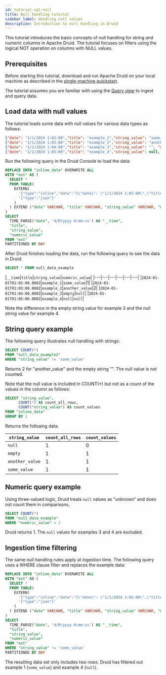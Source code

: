 ```yaml
---
id: tutorial-sql-null
title: Null handling tutorial
sidebar_label: Handling null values
description: Introduction to null handling in Druid
---
```


<!--
  ~ Licensed to the Apache Software Foundation (ASF) under one
  ~ or more contributor license agreements.  See the NOTICE file
  ~ distributed with this work for additional information
  ~ regarding copyright ownership.  The ASF licenses this file
  ~ to you under the Apache License, Version 2.0 (the
  ~ "License"); you may not use this file except in compliance
  ~ with the License.  You may obtain a copy of the License at
  ~
  ~   http://www.apache.org/licenses/LICENSE-2.0
  ~
  ~ Unless required by applicable law or agreed to in writing,
  ~ software distributed under the License is distributed on an
  ~ "AS IS" BASIS, WITHOUT WARRANTIES OR CONDITIONS OF ANY
  ~ KIND, either express or implied.  See the License for the
  ~ specific language governing permissions and limitations
  ~ under the License.
  -->

This tutorial introduces the basic concepts of null handling for string and numeric columns in Apache Druid.
The tutorial focuses on filters using the logical NOT operation on columns with NULL values.

## Prerequisites

Before starting this tutorial, download and run Apache Druid on your local machine as described in
the [single-machine quickstart](index.md).

The tutorial assumes you are familiar with using the [Query view](./tutorial-sql-query-view.md) to ingest and query data.

## Load data with null values

The tutorial loads some data with null values for various data types as follows:

```json
{"date": "1/1/2024 1:02:00","title": "example_1","string_value": "some_value","numeric_value": 1}
{"date": "1/1/2024 1:03:00","title": "example_2","string_value": "another_value","numeric_value": 2}
{"date": "1/1/2024 1:04:00","title": "example_3","string_value": "", "numeric_value": null}
{"date": "1/1/2024 1:05:00","title": "example_4","string_value": null, "numeric_value": null}
```

Run the following query in the Druid Console to load the data:

```sql
REPLACE INTO "inline_data" OVERWRITE ALL
WITH "ext" AS (
  SELECT *
  FROM TABLE(
    EXTERN(
      '{"type":"inline","data":"{\"date\": \"1/1/2024 1:02:00\",\"title\": \"example_1\",\"string_value\": \"some_value\",\"numeric_value\": 1}\n{\"date\": \"1/1/2024 1:03:00\",\"title\": \"example_2\",\"string_value\": \"another_value\",\"numeric_value\": 2}\n{\"date\": \"1/1/2024 1:04:00\",\"title\": \"example_3\",\"string_value\": \"\", \"numeric_value\": null}\n{\"date\": \"1/1/2024 1:05:00\",\"title\": \"example_4\",\"string_value\": null, \"numeric_value\": null}"}',
      '{"type":"json"}'
    )
  ) EXTEND ("date" VARCHAR, "title" VARCHAR, "string_value" VARCHAR, "numeric_value" BIGINT)
)
SELECT
  TIME_PARSE("date", 'd/M/yyyy H:mm:ss') AS "__time",
  "title",
  "string_value",
  "numeric_value"
FROM "ext"
PARTITIONED BY DAY
```

After Druid finishes loading the data, run the following query to see the data in Druid:

```sql
SELECT * FROM null_data_example
```

|`__time`|`title`|`string_value`|`numeric_value`|
|---|---|---|---|---|---|
|`2024-01-01T01:02:00.000Z`|`example_1`|`some_value`|1|
|`2024-01-01T01:03:00.000Z`|`example_2`|`another_value`|2|
|`2024-01-01T01:04:00.000Z`|`example_3`|`empty`|`null`|
|`2024-01-01T01:05:00.000Z`|`example_4`|`null`|`null`|

Note the difference in the empty string value for example 3 and the null string value for example 4.

## String query example

The following query illustrates null handling with strings:

```sql
SELECT COUNT(*)
FROM "null_data_example2"
WHERE "string_value" != 'some_value'
```
Returns 2 for "another_value" and the empty string "". The null value is not counted.

Note that the null value is included in COUNT(*) but not as a count of the values in the column as follows:

```sql
SELECT "string_value",
      COUNT(*) AS count_all_rows,
      COUNT("string_value") AS count_values
FROM "inline_data"
GROUP BY 1
```

Returns the folloaing data:

|`string_value`|`count_all_rows`|`count_values`|
|---|---|---|
|`null`|1|0|
|`empty`|1|1|
|`another_value`|1|1|
|`some_value`|1|1|

## Numeric query example

Using three-valued logic, Druid treats `null` values as "unknown" and does not count them in comparisons.

```sql
SELECT COUNT(*)
FROM "null_data_example"
WHERE "numeric_value" < 2
```

Druid returns 1. The `null` values for examples 3 and 4 are excluded.

## Ingestion time filtering

The same null handling rules apply at ingestion time.
The following query uses a WHERE clause filter and replaces the example data:

```sql
REPLACE INTO "inline_data" OVERWRITE ALL
WITH "ext" AS (
  SELECT *
  FROM TABLE(
    EXTERN(
      '{"type":"inline","data":"{\"date\": \"1/1/2024 1:02:00\",\"title\": \"example_1\",\"string_value\": \"some_value\",\"numeric_value\": 1}\n{\"date\": \"1/1/2024 1:03:00\",\"title\": \"example_2\",\"string_value\": \"another_value\",\"numeric_value\": 2}\n{\"date\": \"1/1/2024 1:04:00\",\"title\": \"example_3\",\"string_value\": \"\", \"numeric_value\": null}\n{\"date\": \"1/1/2024 1:05:00\",\"title\": \"example_4\",\"string_value\": null, \"numeric_value\": null}"}',
      '{"type":"json"}'
    )
  ) EXTEND ("date" VARCHAR, "title" VARCHAR, "string_value" VARCHAR, "numeric_value" BIGINT)
)
SELECT
  TIME_PARSE("date", 'd/M/yyyy H:mm:ss') AS "__time",
  "title",
  "string_value",
  "numeric_value"
FROM "ext"
WHERE "string_value" != 'some_value'
PARTITIONED BY DAY
```

The resulting data set only includes two rows. Druid has filtered out example 1 (`some_value`) and  example 4 (`null`).











